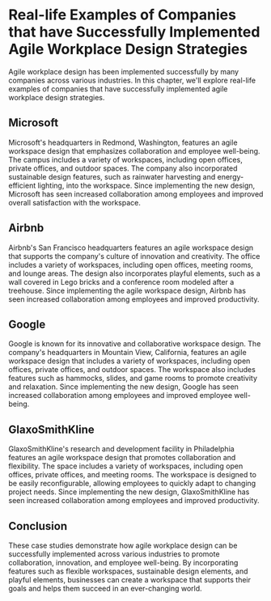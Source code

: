 # Real-life Examples of Companies that have Successfully Implemented Agile Workplace Design Strategies

Agile workplace design has been implemented successfully by many companies across various industries. In this chapter, we'll explore real-life examples of companies that have successfully implemented agile workplace design strategies.

Microsoft
---------

Microsoft's headquarters in Redmond, Washington, features an agile workspace design that emphasizes collaboration and employee well-being. The campus includes a variety of workspaces, including open offices, private offices, and outdoor spaces. The company also incorporated sustainable design features, such as rainwater harvesting and energy-efficient lighting, into the workspace. Since implementing the new design, Microsoft has seen increased collaboration among employees and improved overall satisfaction with the workspace.

Airbnb
------

Airbnb's San Francisco headquarters features an agile workspace design that supports the company's culture of innovation and creativity. The office includes a variety of workspaces, including open offices, meeting rooms, and lounge areas. The design also incorporates playful elements, such as a wall covered in Lego bricks and a conference room modeled after a treehouse. Since implementing the agile workspace design, Airbnb has seen increased collaboration among employees and improved productivity.

Google
------

Google is known for its innovative and collaborative workspace design. The company's headquarters in Mountain View, California, features an agile workspace design that includes a variety of workspaces, including open offices, private offices, and outdoor spaces. The workspace also includes features such as hammocks, slides, and game rooms to promote creativity and relaxation. Since implementing the new design, Google has seen increased collaboration among employees and improved employee well-being.

GlaxoSmithKline
---------------

GlaxoSmithKline's research and development facility in Philadelphia features an agile workspace design that promotes collaboration and flexibility. The space includes a variety of workspaces, including open offices, private offices, and meeting rooms. The workspace is designed to be easily reconfigurable, allowing employees to quickly adapt to changing project needs. Since implementing the new design, GlaxoSmithKline has seen increased collaboration among employees and improved productivity.

Conclusion
----------

These case studies demonstrate how agile workplace design can be successfully implemented across various industries to promote collaboration, innovation, and employee well-being. By incorporating features such as flexible workspaces, sustainable design elements, and playful elements, businesses can create a workspace that supports their goals and helps them succeed in an ever-changing world.
